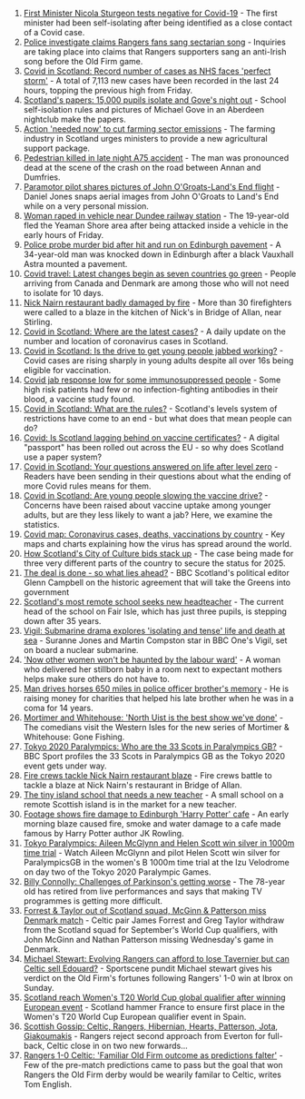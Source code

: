 1. [First Minister Nicola Sturgeon tests negative for Covid-19](https://www.bbc.co.uk/news/uk-scotland-scotland-politics-58361884?at_medium=RSS&at_campaign=KARANGA) - The first minister had been self-isolating after being identified as a close contact of a Covid case.
2. [Police investigate claims Rangers fans sang sectarian song](https://www.bbc.co.uk/news/uk-scotland-glasgow-west-58384371?at_medium=RSS&at_campaign=KARANGA) - Inquiries are taking place into claims that Rangers supporters sang an anti-Irish song before the Old Firm game.
3. [Covid in Scotland: Record number of cases as NHS faces 'perfect storm'](https://www.bbc.co.uk/news/uk-scotland-58370841?at_medium=RSS&at_campaign=KARANGA) - A total of 7,113 new cases have been recorded in the last 24 hours, topping the previous high from Friday.
4. [Scotland's papers: 15,000 pupils isolate and Gove's night out](https://www.bbc.co.uk/news/uk-scotland-58381882?at_medium=RSS&at_campaign=KARANGA) - School self-isolation rules and pictures of Michael Gove in an Aberdeen nightclub make the papers.
5. [Action 'needed now' to cut farming sector emissions](https://www.bbc.co.uk/news/uk-scotland-58376033?at_medium=RSS&at_campaign=KARANGA) - The farming industry in Scotland urges ministers to provide a new agricultural support package.
6. [Pedestrian killed in late night A75 accident](https://www.bbc.co.uk/news/uk-scotland-south-scotland-58383075?at_medium=RSS&at_campaign=KARANGA) - The man was pronounced dead at the scene of the crash on the road between Annan and Dumfries.
7. [Paramotor pilot shares pictures of John O'Groats-Land's End flight](https://www.bbc.co.uk/news/uk-england-norfolk-58345631?at_medium=RSS&at_campaign=KARANGA) - Daniel Jones snaps aerial images from John O'Groats to Land's End while on a very personal mission.
8. [Woman raped in vehicle near Dundee railway station](https://www.bbc.co.uk/news/uk-scotland-tayside-central-58374617?at_medium=RSS&at_campaign=KARANGA) - The 19-year-old fled the Yeaman Shore area after being attacked inside a vehicle in the early hours of Friday.
9. [Police probe murder bid after hit and run on Edinburgh pavement](https://www.bbc.co.uk/news/uk-scotland-edinburgh-east-fife-58384589?at_medium=RSS&at_campaign=KARANGA) - A 34-year-old man was knocked down in Edinburgh after a black Vauxhall Astra mounted a pavement.
10. [Covid travel: Latest changes begin as seven countries go green](https://www.bbc.co.uk/news/uk-58379063?at_medium=RSS&at_campaign=KARANGA) - People arriving from Canada and Denmark are among those who will not need to isolate for 10 days.
11. [Nick Nairn restaurant badly damaged by fire](https://www.bbc.co.uk/news/uk-scotland-tayside-central-58372062?at_medium=RSS&at_campaign=KARANGA) - More than 30 firefighters were called to a blaze in the kitchen of Nick's in Bridge of Allan, near Stirling.
12. [Covid in Scotland: Where are the latest cases?](https://www.bbc.co.uk/news/uk-scotland-53511877?at_medium=RSS&at_campaign=KARANGA) - A daily update on the number and location of coronavirus cases in Scotland.
13. [Covid in Scotland: Is the drive to get young people jabbed working?](https://www.bbc.co.uk/news/uk-scotland-58342389?at_medium=RSS&at_campaign=KARANGA) - Covid cases are rising sharply in young adults despite all over 16s being eligible for vaccination.
14. [Covid jab response low for some immunosuppressed people](https://www.bbc.co.uk/news/health-58317261?at_medium=RSS&at_campaign=KARANGA) - Some high risk patients had few or no infection-fighting antibodies in their blood, a vaccine study found.
15. [Covid in Scotland: What are the rules?](https://www.bbc.co.uk/news/uk-scotland-53166816?at_medium=RSS&at_campaign=KARANGA) - Scotland's levels system of restrictions have come to an end - but what does that mean people can do?
16. [Covid: Is Scotland lagging behind on vaccine certificates?](https://www.bbc.co.uk/news/uk-scotland-57519070?at_medium=RSS&at_campaign=KARANGA) - A digital "passport" has been rolled out across the EU - so why does Scotland use a paper system?
17. [Covid in Scotland: Your questions answered on life after level zero](https://www.bbc.co.uk/news/uk-scotland-58071989?at_medium=RSS&at_campaign=KARANGA) - Readers have been sending in their questions about what the ending of more Covid rules means for them.
18. [Covid in Scotland: Are young people slowing the vaccine drive?](https://www.bbc.co.uk/news/uk-scotland-57915106?at_medium=RSS&at_campaign=KARANGA) - Concerns have been raised about vaccine uptake among younger adults, but are they less likely to want a jab? Here, we examine the statistics.
19. [Covid map: Coronavirus cases, deaths, vaccinations by country](https://www.bbc.co.uk/news/world-51235105?at_medium=RSS&at_campaign=KARANGA) - Key maps and charts explaining how the virus has spread around the world.
20. [How Scotland's City of Culture bids stack up](https://www.bbc.co.uk/news/uk-scotland-south-scotland-58309840?at_medium=RSS&at_campaign=KARANGA) - The case being made for three very different parts of the country to secure the status for 2025.
21. [The deal is done - so what lies ahead?](https://www.bbc.co.uk/news/uk-scotland-scotland-politics-58371910?at_medium=RSS&at_campaign=KARANGA) - BBC Scotland's political editor Glenn Campbell on the historic agreement that will take the Greens into government
22. [Scotland's most remote school seeks new headteacher](https://www.bbc.co.uk/news/uk-scotland-north-east-orkney-shetland-58322157?at_medium=RSS&at_campaign=KARANGA) - The current head of the school on Fair Isle, which has just three pupils, is stepping down after 35 years.
23. [Vigil: Submarine drama explores 'isolating and tense' life and death at sea](https://www.bbc.co.uk/news/entertainment-arts-58334990?at_medium=RSS&at_campaign=KARANGA) - Suranne Jones and Martin Compston star in BBC One's Vigil, set on board a nuclear submarine.
24. ['Now other women won't be haunted by the labour ward'](https://www.bbc.co.uk/news/uk-scotland-glasgow-west-58348827?at_medium=RSS&at_campaign=KARANGA) - A woman who delivered her stillborn baby in a room next to expectant mothers helps make sure others do not have to.
25. [Man drives horses 650 miles in police officer brother's memory](https://www.bbc.co.uk/news/uk-scotland-north-east-orkney-shetland-58028532?at_medium=RSS&at_campaign=KARANGA) - He is raising money for charities that helped his late brother when he was in a coma for 14 years.
26. [Mortimer and Whitehouse: 'North Uist is the best show we've done'](https://www.bbc.co.uk/news/uk-scotland-highlands-islands-58341993?at_medium=RSS&at_campaign=KARANGA) - The comedians visit the Western Isles for the new series of Mortimer & Whitehouse: Gone Fishing.
27. [Tokyo 2020 Paralympics: Who are the 33 Scots in Paralympics GB?](https://www.bbc.co.uk/sport/disability-sport/58272054?at_medium=RSS&at_campaign=KARANGA) - BBC Sport profiles the 33 Scots in Paralympics GB as the Tokyo 2020 event gets under way.
28. [Fire crews tackle Nick Nairn restaurant blaze](https://www.bbc.co.uk/news/uk-scotland-58378152?at_medium=RSS&at_campaign=KARANGA) - Fire crews battle to tackle a blaze at Nick Nairn's restaurant in Bridge of Allan.
29. [The tiny island school that needs a new teacher](https://www.bbc.co.uk/news/uk-scotland-58363674?at_medium=RSS&at_campaign=KARANGA) - A small school on a remote Scottish island is in the market for a new teacher.
30. [Footage shows fire damage to Edinburgh 'Harry Potter' cafe](https://www.bbc.co.uk/news/uk-scotland-58333804?at_medium=RSS&at_campaign=KARANGA) - An early morning blaze caused fire, smoke and water damage to a cafe made famous by Harry Potter author JK Rowling.
31. [Tokyo Paralympics: Aileen McGlynn and Helen Scott win silver in 1000m time trial](https://www.bbc.co.uk/sport/av/disability-sport/58339463?at_medium=RSS&at_campaign=KARANGA) - Watch Aileen McGlynn and pilot Helen Scott win silver for ParalympicsGB in the women's B 1000m time trial at the Izu Velodrome on day two of the Tokyo 2020 Paralympic Games.
32. [Billy Connolly: Challenges of Parkinson's getting worse](https://www.bbc.co.uk/news/uk-scotland-58319635?at_medium=RSS&at_campaign=KARANGA) - The 78-year old has retired from live performances and says that making TV programmes is getting more difficult.
33. [Forrest & Taylor out of Scotland squad, McGinn & Patterson miss Denmark match](https://www.bbc.co.uk/sport/football/58369233?at_medium=RSS&at_campaign=KARANGA) - Celtic pair James Forrest and Greg Taylor withdraw from the Scotland squad for September's World Cup qualifiers, with John McGinn and Nathan Patterson missing Wednesday's game in Denmark.
34. [Michael Stewart: Evolving Rangers can afford to lose Tavernier but can Celtic sell Edouard?](https://www.bbc.co.uk/sport/football/58376296?at_medium=RSS&at_campaign=KARANGA) - Sportscene pundit Michael stewart gives his verdict on the Old Firm's fortunes following Rangers' 1-0 win at Ibrox on Sunday.
35. [Scotland reach Women's T20 World Cup global qualifier after winning European event](https://www.bbc.co.uk/sport/cricket/58383070?at_medium=RSS&at_campaign=KARANGA) - Scotland hammer France to ensure first place in the Women's T20 World Cup European qualifier event in Spain.
36. [Scottish Gossip: Celtic, Rangers, Hibernian, Hearts, Patterson, Jota, Giakoumakis](https://www.bbc.co.uk/sport/football/58382160?at_medium=RSS&at_campaign=KARANGA) - Rangers reject second approach from Everton for full-back, Celtic close in on two new forwards...
37. [Rangers 1-0 Celtic: 'Familiar Old Firm outcome as predictions falter'](https://www.bbc.co.uk/sport/football/58377822?at_medium=RSS&at_campaign=KARANGA) - Few of the pre-match predictions came to pass but the goal that won Rangers the Old Firm derby would be wearily familar to Celtic, writes Tom English.
